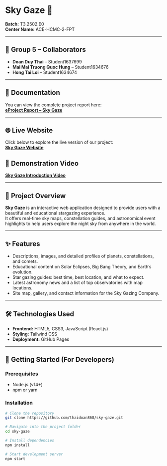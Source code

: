 # Sky Gaze 🌌

**Batch:** T3.2502.E0  
**Center Name:** ACE-HCMC-2-FPT

---

## 👥 Group 5 – Collaborators

- **Doan Duy Thai** – Student1637699
- **Mai Mai Truong Quoc Hung** – Student1634676
- **Hong Tai Loi** – Student1634674

---

## 📄 Documentation

You can view the complete project report here:  
[**eProject Report – Sky Gaze**](https://github.com/thaidoan868/sky-gaze/blob/main/document/eProject_Report_Sky_Gazing_Group5.pdf)

---

## 🌐 Live Website

Click below to explore the live version of our project:  
[**Sky Gaze Website**](https://thaidoan868.github.io/sky-gaze/)



## 🎥 Demonstration Video

[**Sky Gaze Introduction Video**](https://www.youtube.com/watch?v=P4wVIPhe3dM)

---

## 📌 Project Overview

**Sky Gaze** is an interactive web application designed to provide users with a beautiful and educational stargazing experience.  
It offers real-time sky maps, constellation guides, and astronomical event highlights to help users explore the night sky from anywhere in the world.

---

## ✨ Features

- Descriptions, images, and detailed profiles of planets, constellations, and comets.
- Educational content on Solar Eclipses, Big Bang Theory, and Earth’s evolution.
- Star gazing guides: best time, best location, and what to expect.
- Latest astronomy news and a list of top observatories with map locations.
- Site map, gallery, and contact information for the Sky Gazing Company.

---

## 🛠️ Technologies Used

- **Frontend:** HTML5, CSS3, JavaScript (React.js)
- **Styling:** Tailwind CSS
- **Deployment:** GitHub Pages

---

## 🚀 Getting Started (For Developers)

### Prerequisites

- Node.js (v14+)
- npm or yarn

### Installation

```bash
# Clone the repository
git clone https://github.com/thaidoan868/sky-gaze.git

# Navigate into the project folder
cd sky-gaze

# Install dependencies
npm install

# Start development server
npm start
```
